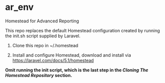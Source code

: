 # ar_env
Homestead for Advanced Reporting


This repo replaces the default Homestead configuration created by running the init.sh script supplied by Laravel. 

1. Clone this repo in ~/.homestead

2. Install and configure Homestead, download and install via https://laravel.com/docs/5.1/homestead

**Omit running the init script, which is the last step in the *Cloning The Homestead Repository* section.**
